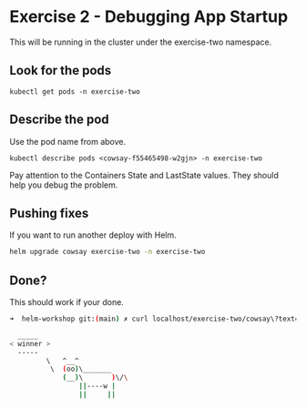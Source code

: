 # Exercise 2 - Debugging App Startup

This will be running in the cluster under the exercise-two namespace.

## Look for the pods

```
kubectl get pods -n exercise-two
```

## Describe the pod

Use the pod name from above.

```
kubectl describe pods <cowsay-f55465498-w2gjn> -n exercise-two
```

Pay attention to the Containers State and LastState values. They should help you debug the problem.

## Pushing fixes

If you want to run another deploy with Helm.

```sh
helm upgrade cowsay exercise-two -n exercise-two
```

## Done?

This should work if your done.

```sh
➜  helm-workshop git:(main) ✗ curl localhost/exercise-two/cowsay\?text=winner

  _____
< winner >
  -----
         \   ^__^
          \  (oo)\_______
             (__)\       )\/\
                 ||----w |
                 ||     ||
```